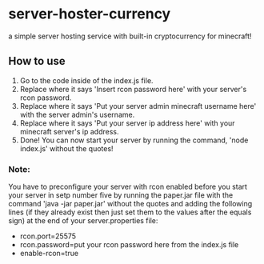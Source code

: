 # server-hoster-currency
a simple server hosting service with built-in cryptocurrency for minecraft!
<h2>How to use</h2>

1. Go to the code inside of the index.js file.
2. Replace where it says 'Insert rcon password here' with your server's rcon password.
3. Replace where it says 'Put your server admin minecraft username here' with the server admin's username.
4. Replace where it says 'Put your server ip address here' with your minecraft server's ip address.
5. Done! You can now start your server by running the command, 'node index.js' without the quotes!


<h3>Note:</h3>

You have to preconfigure your server with rcon enabled before you start your server in setp number five by running the paper.jar file with the command 'java -jar paper.jar' without the quotes and adding the following lines (if they already exist then just set them to the values after the equals sign) at the end of your server.properties file:
  
- rcon.port=25575  
- rcon.password=put your rcon password here from the index.js file
- enable-rcon=true
